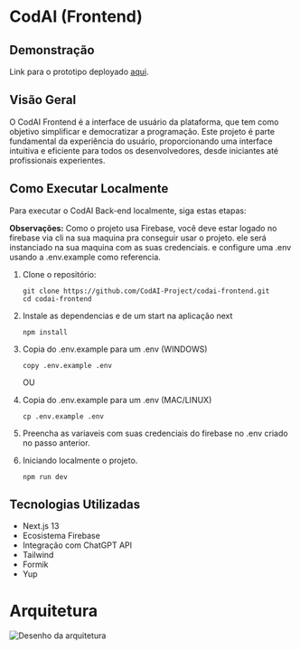 # CodAI (Frontend)

## Demonstração
Link para o prototipo deployado [aqui](https://codai-hub.web.app/).

## Visão Geral
O CodAI Frontend é a interface de usuário da plataforma, que tem como objetivo simplificar e democratizar a programação. Este projeto é parte fundamental da experiência do usuário, proporcionando uma interface intuitiva e eficiente para todos os desenvolvedores, desde iniciantes até profissionais experientes.

## Como Executar Localmente
Para executar o CodAI Back-end localmente, siga estas etapas:

**Observações:** 
Como o projeto usa Firebase, você deve estar logado no firebase via cli na sua maquina pra conseguir usar o projeto. ele será instanciado na sua maquina com as suas credenciais. e configure uma .env usando a .env.example como referencia.
  
1. Clone o repositório:
   ```
   git clone https://github.com/CodAI-Project/codai-frontend.git
   cd codai-frontend
    ```
2. Instale as dependencias e de um start na aplicação next
    ```
    npm install

    ```
3. Copia do .env.example para um .env (WINDOWS)
    ```
   copy .env.example .env

    ```
    OU
3. Copia do .env.example para um .env (MAC/LINUX)
    ```
   cp .env.example .env

    ```
4. Preencha as variaveis com suas credenciais do firebase no .env criado no passo anterior.
   

5. Iniciando localmente o projeto.
   ```
   npm run dev
   ```
## Tecnologias Utilizadas
- Next.js 13
- Ecosistema Firebase
- Integração com ChatGPT API
- Tailwind
- Formik
- Yup

# Arquitetura
![Desenho da arquitetura](https://firebasestorage.googleapis.com/v0/b/codai-development.appspot.com/o/codai-arquitetura-CodAI.drawio.png?alt=media&token=8098019e-2bd0-4f2e-b604-ba9338a22e91)

